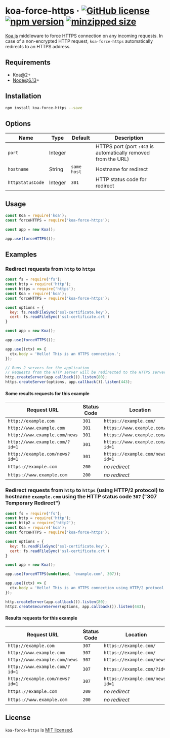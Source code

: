 # koa-force-https &middot; [![GitHub license](https://img.shields.io/badge/license-MIT-blue.svg)](https://github.com/mahovich/koa-force-https/blob/master/LICENSE) [![npm version](https://img.shields.io/npm/v/koa-force-https.svg?style=flat)](https://www.npmjs.com/package/koa-force-https) [![minzipped size](https://img.shields.io/bundlephobia/minzip/koa-force-https.svg?label=gzip%20size)](https://bundlephobia.com/result?p=koa-force-https)

[Koa.js](https://koajs.com/) middleware to force HTTPS connection on any incoming requests. In case of a non-encrypted HTTP request, `koa-force-https` automatically redirects to an HTTPS address.

## Requirements

- Koa@2+
- Node@6.13+

## Installation

```sh
npm install koa-force-https --save
```

## Options

| Name             | Type    | Default     | Description                                                    |
|------------------|---------|-------------|----------------------------------------------------------------|
| `port`           | Integer |             | HTTPS port (port `:443` is automatically removed from the URL) |
| `hostname`       | String  | `same host` | Hostname for redirect                                          |
| `httpStatusCode` | Integer | `301`       | HTTP status code for redirect                                  |

## Usage

```js
const Koa = require('koa');
const forceHTTPS = require('koa-force-https');

const app = new Koa();

app.use(forceHTTPS());
```

## Examples

### Redirect requests from `http` to `https`

```js
const fs = require('fs');
const http = require('http');
const https = require('https');
const Koa = require('koa');
const forceHTTPS = require('koa-force-https');

const options = {
  key: fs.readFileSync('ssl-certificate.key'),
  cert: fs.readFileSync('ssl-certificate.crt')
}

const app = new Koa();

app.use(forceHTTPS());

app.use((ctx) => {
  ctx.body = 'Hello! This is an HTTPS connection.';
});

// Runs 2 servers for the application
// Requests from the HTTP server will be redirected to the HTTPS server
http.createServer(app.callback()).listen(80);
https.createServer(options, app.callback()).listen(443);
```

#### Some results requests for this example

| Request URL                    | Status Code | Location                        |
|--------------------------------|-------------|---------------------------------|
| `http://example.com`           | `301`       | `https://example.com/`          |
| `http://www.example.com`       | `301`       | `https://www.example.com/`      |
| `http://www.example.com/news`  | `301`       | `https://www.example.com/news`  |
| `http://www.example.com/?id=1` | `301`       | `https://www.example.com/?id=1` |
| `http://example.com/news?id=1` | `301`       | `https://example.com/news?id=1` |
| `https://example.com`          | `200`       | *no redirect*                   |
| `https://www.example.com`      | `200`       | *no redirect*                   |

### Redirect requests from `http` to `https` (using HTTP/2 protocol) to hostname `example.com` using the HTTP status code `307` ("307 Temporary Redirect")

```js
const fs = require('fs');
const http = require('http');
const http2 = require('http2');
const Koa = require('koa');
const forceHTTPS = require('koa-force-https');

const options = {
  key: fs.readFileSync('ssl-certificate.key'),
  cert: fs.readFileSync('ssl-certificate.crt')
}

const app = new Koa();

app.use(forceHTTPS(undefined, 'example.com', 307));

app.use((ctx) => {
  ctx.body = 'Hello! This is an HTTPS connection using HTTP/2 protocol.';
});

http.createServer(app.callback()).listen(80);
http2.createSecureServer(options, app.callback()).listen(443);
```

#### Results requests for this example

| Request URL                    | Status Code | Location                        |
|--------------------------------|-------------|---------------------------------|
| `http://example.com`           | `307`       | `https://example.com/`          |
| `http://www.example.com`       | `307`       | `https://example.com/`          |
| `http://www.example.com/news`  | `307`       | `https://example.com/news`      |
| `http://www.example.com/?id=1` | `307`       | `https://example.com/?id=1`     |
| `http://example.com/news?id=1` | `307`       | `https://example.com/news?id=1` |
| `https://example.com`          | `200`       | *no redirect*                   |
| `https://www.example.com`      | `200`       | *no redirect*                   |

## License

`koa-force-https` is [MIT licensed](https://github.com/mahovich/koa-force-https/blob/master/LICENSE).
